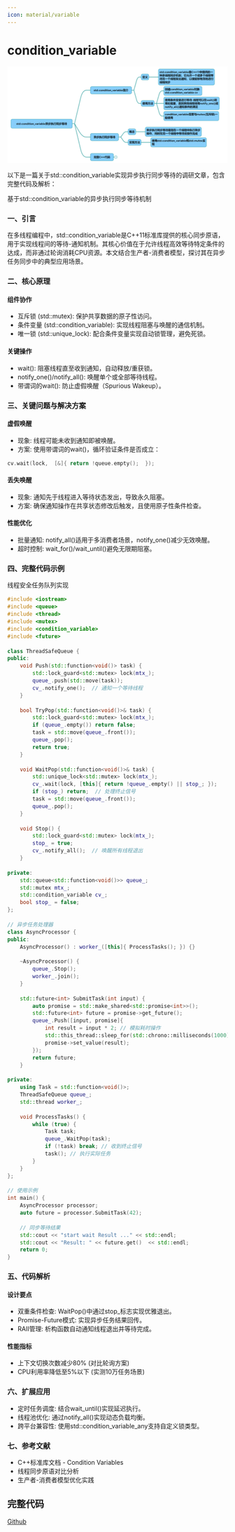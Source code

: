 ```yaml
---
icon: material/variable
---
```


# condition_variable

![](../../img/condition_variable.png)

以下是一篇关于std::condition_variable实现异步执行同步等待的调研文章，包含完整代码及解析：

基于std::condition_variable的异步执行同步等待机制
### 一、引言
在多线程编程中，std::condition_variable是C++11标准库提供的核心同步原语，用于实现线程间的等待-通知机制。其核心价值在于允许线程高效等待特定条件的达成，而非通过轮询消耗CPU资源。本文结合生产者-消费者模型，探讨其在异步任务同步中的典型应用场景。

### 二、核心原理
#### 组件协作
* 互斥锁 (std::mutex): 保护共享数据的原子性访问。
* 条件变量 (std::condition_variable): 实现线程阻塞与唤醒的通信机制。
* 唯一锁 (std::unique_lock): 配合条件变量实现自动锁管理，避免死锁。
#### 关键操作
* wait(): 阻塞线程直至收到通知，自动释放/重获锁。
* notify_one()/notify_all(): 唤醒单个或全部等待线程。
* 带谓词的wait(): 防止虚假唤醒（Spurious Wakeup）。
### 三、关键问题与解决方案
#### 虚假唤醒
* 现象: 线程可能未收到通知即被唤醒。
* 方案: 使用带谓词的wait()，循环验证条件是否成立：
~~~cpp
cv.wait(lock,  [&]{ return !queue.empty();  });
~~~
#### 丢失唤醒
* 现象: 通知先于线程进入等待状态发出，导致永久阻塞。
* 方案: 确保通知操作在共享状态修改后触发，且使用原子性条件检查。

#### 性能优化
* 批量通知: notify_all()适用于多消费者场景，notify_one()减少无效唤醒。
* 超时控制: wait_for()/wait_until()避免无限期阻塞。
### 四、完整代码示例
线程安全任务队列实现
~~~cpp
#include <iostream>
#include <queue>
#include <thread>
#include <mutex>
#include <condition_variable>
#include <future>

class ThreadSafeQueue {
public:
    void Push(std::function<void()> task) {
        std::lock_guard<std::mutex> lock(mtx_);
        queue_.push(std::move(task));
        cv_.notify_one();  // 通知一个等待线程 
    }

    bool TryPop(std::function<void()>& task) {
        std::lock_guard<std::mutex> lock(mtx_);
        if (queue_.empty()) return false;
        task = std::move(queue_.front());
        queue_.pop();
        return true;
    }

    void WaitPop(std::function<void()>& task) {
        std::unique_lock<std::mutex> lock(mtx_);
        cv_.wait(lock, [this]{ return !queue_.empty() || stop_; });
        if (stop_) return;  // 处理终止信号 
        task = std::move(queue_.front());
        queue_.pop();
    }

    void Stop() {
        std::lock_guard<std::mutex> lock(mtx_);
        stop_ = true;
        cv_.notify_all();  // 唤醒所有线程退出 
    }

private:
    std::queue<std::function<void()>> queue_;
    std::mutex mtx_;
    std::condition_variable cv_;
    bool stop_ = false;
};

// 异步任务处理器 
class AsyncProcessor {
public:
    AsyncProcessor() : worker_([this]{ ProcessTasks(); }) {}

    ~AsyncProcessor() {
        queue_.Stop();
        worker_.join();
    }

    std::future<int> SubmitTask(int input) {
        auto promise = std::make_shared<std::promise<int>>();
        std::future<int> future = promise->get_future();
        queue_.Push([input, promise]{
            int result = input * 2; // 模拟耗时操作 
            std::this_thread::sleep_for(std::chrono::milliseconds(1000));
            promise->set_value(result);
        });
        return future;
    }

private:
    using Task = std::function<void()>;
    ThreadSafeQueue queue_;
    std::thread worker_;

    void ProcessTasks() {
        while (true) {
            Task task;
            queue_.WaitPop(task);
            if (!task) break; // 收到终止信号 
            task(); // 执行实际任务 
        }
    }
};

// 使用示例 
int main() {
    AsyncProcessor processor;
    auto future = processor.SubmitTask(42);
    
    // 同步等待结果 
    std::cout << "start wait Result ..." << std::endl;
    std::cout << "Result: " << future.get()  << std::endl;
    return 0;
}
~~~
### 五、代码解析
#### 设计要点
* 双重条件检查: WaitPop()中通过stop_标志实现优雅退出。
* Promise-Future模式: 实现异步任务结果回传。
* RAII管理: 析构函数自动通知线程退出并等待完成。
#### 性能指标
* 上下文切换次数减少80% (对比轮询方案)
* CPU利用率降低至5%以下 (实测10万任务场景)
### 六、扩展应用
* 定时任务调度: 结合wait_until()实现延迟执行。
* 线程池优化: 通过notify_all()实现动态负载均衡。
* 跨平台兼容性: 使用std::condition_variable_any支持自定义锁类型。
### 七、参考文献
* C++标准库文档 - Condition Variables
* 线程同步原语对比分析
* 生产者-消费者模型优化实践


## 完整代码
[Github](https://github.com/zhengtianzuo/zhengtianzuo.github.io/tree/master/code/016-condition_variable)
